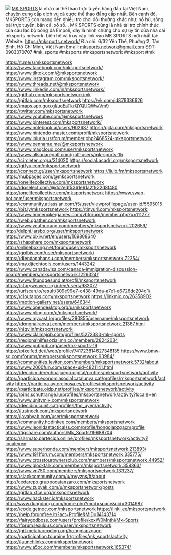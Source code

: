 ![](https://s3-ap-northeast-1.amazonaws.com/g0v-hackmd-images/uploads/upload_bfafdeeaa2826d24dec2e1bff4a842ec.jpg)
<a href="https://mksports.network/">MK SPORTS</a>  là nhà cái thể thao trực tuyến hàng đầu tại Việt Nam, chuyên cung cấp dịch vụ cá cược thể thao đẳng cấp nhất. Bên cạnh đó, MKSPORTS còn mang đến nhiều trò chơi đổi thưởng khác như: nổ hũ, sòng bài trực tuyến, bắn cá, xổ số... 
MK SPORTS cũng là nhà tài trợ chính thức của câu lạc bộ bóng đá Empoli, đây là minh chứng cho sự uy tín của nhà cái mksports.network. Liên hệ và truy cập link vào MK SPORTS mới nhất tại: 
Website: <a href="https://mksports.network/">https://mksports.network/</a> 
Địa chỉ: 6/32 Yên Thế, Phường 2, Tân Bình, Hồ Chí Minh, Việt Nam 
Email: mksports.network@gmail.com 
SĐT: 0903070707 
#mk_sports #mksports #mksportsnetwork #mksport #mk

<a href="https://t.me/s/mksportsnetwork">https://t.me/s/mksportsnetwork</a>
<a href="https://www.facebook.com/mksportsnetwork/">https://www.facebook.com/mksportsnetwork/</a>
<a href="https://www.tiktok.com/@mksportsnetwork">https://www.tiktok.com/@mksportsnetwork</a>
<a href="https://www.instagram.com/mksportsnetwork/">https://www.instagram.com/mksportsnetwork/</a>
<a href="https://www.threads.net/@mksportsnetwork">https://www.threads.net/@mksportsnetwork</a>
<a href="https://www.linkedin.com/in/mksportsnetwork/">https://www.linkedin.com/in/mksportsnetwork/</a>
<a href="https://github.com/mksportsnetwork/mk">https://github.com/mksportsnetwork/mk</a>
<a href="https://gitlab.com/mksportsnetwork">https://gitlab.com/mksportsnetwork</a>
<a href="https://vk.com/id879336626">https://vk.com/id879336626</a>
<a href="https://maps.app.goo.gl/uoEaTkrQYQUQWwVm9">https://maps.app.goo.gl/uoEaTkrQYQUQWwVm9</a>
<a href="https://twitter.com/mksportsnetwork">https://twitter.com/mksportsnetwork</a>
<a href="https://www.youtube.com/@mksportsnetwork">https://www.youtube.com/@mksportsnetwork</a>
<a href="https://www.pinterest.com/mksportsnetwork/">https://www.pinterest.com/mksportsnetwork/</a>
<a href="https://www.notebook.ai/users/902687">https://www.notebook.ai/users/902687</a>
<a href="https://qiita.com/mksportsnetwork">https://qiita.com/mksportsnetwork</a>
<a href="https://www.nintendo-master.com/profil/mksportsnetwork">https://www.nintendo-master.com/profil/mksportsnetwork</a>
<a href="https://www.iniuria.us/forum/member.php?468524-mksportsnetwork">https://www.iniuria.us/forum/member.php?468524-mksportsnetwork</a>
<a href="https://www.penname.me/@mksportsnetwork">https://www.penname.me/@mksportsnetwork</a>
<a href="https://www.magcloud.com/user/mksportsnetwork">https://www.magcloud.com/user/mksportsnetwork</a>
<a href="https://www.allsquaregolf.com/golf-users/mk-sports-15">https://www.allsquaregolf.com/golf-users/mk-sports-15</a>
<a href="https://circleten.org/a/314020">https://circleten.org/a/314020</a>
<a href="https://social.acadri.org/mksportsnetwork">https://social.acadri.org/mksportsnetwork</a>
<a href="https://gifyu.com/mksportsnetwork">https://gifyu.com/mksportsnetwork</a>
<a href="https://connect.gt/user/mksportsnetwork">https://connect.gt/user/mksportsnetwork</a>
<a href="https://liulo.fm/mksportsnetwork">https://liulo.fm/mksportsnetwork</a>
<a href="https://hubpages.com/@mksportsnetwork">https://hubpages.com/@mksportsnetwork</a>
<a href="https://onelifecollective.com/mksportsnetwork">https://onelifecollective.com/mksportsnetwork</a>
<a href="https://doselect.com/@dc2edf5361e61a2f922d8f480">https://doselect.com/@dc2edf5361e61a2f922d8f480</a>
<a href="https://onelifecollective.com/mksportsnetwork">https://onelifecollective.com/mksportsnetwork</a>
<a href="https://www.swap-bot.com/user:mksportsnetwork">https://www.swap-bot.com/user:mksportsnetwork</a>
<a href="https://community.atlassian.com/t5/user/viewprofilepage/user-id/5595015">https://community.atlassian.com/t5/user/viewprofilepage/user-id/5595015</a>
<a href="https://bit.ly/mksportsnetwork">https://bit.ly/mksportsnetwork</a>
<a href="https://tinyurl.com/mksportsnetwork">https://tinyurl.com/mksportsnetwork</a>
<a href="https://www.homepokergames.com/vbforum/member.php?u=111277">https://www.homepokergames.com/vbforum/member.php?u=111277</a>
<a href="https://web.ggather.com/mksportsnetwork">https://web.ggather.com/mksportsnetwork</a>
<a href="https://www.yeuthucung.com/members/mksportsnetwork.202659/">https://www.yeuthucung.com/members/mksportsnetwork.202659/</a>
<a href="http://delphi.larsbo.org/user/mksportsnetwork">http://delphi.larsbo.org/user/mksportsnetwork</a>
<a href="https://www.pixiv.net/en/users/109808640">https://www.pixiv.net/en/users/109808640</a>
<a href="https://shapshare.com/mksportsnetwork">https://shapshare.com/mksportsnetwork</a>
<a href="http://onlineboxing.net/forum/user/mksportsnetwork">http://onlineboxing.net/forum/user/mksportsnetwork</a>
<a href="https://golbis.com/user/mksportsnetwork/">https://golbis.com/user/mksportsnetwork/</a>
<a href="https://diendannhansu.com/members/mksportsnetwork.72254/">https://diendannhansu.com/members/mksportsnetwork.72254/</a>
<a href="https://my.djtechtools.com/users/1443242">https://my.djtechtools.com/users/1443242</a>
<a href="https://www.canadavisa.com/canada-immigration-discussion-board/members/mksportsnetwork.1229324/">https://www.canadavisa.com/canada-immigration-discussion-board/members/mksportsnetwork.1229324/</a>
<a href="https://www.fitundgesund.at/profil/mksportsnetwork">https://www.fitundgesund.at/profil/mksportsnetwork</a>
<a href="https://storyweaver.org.in/en/users/983077">https://storyweaver.org.in/en/users/983077</a>
<a href="https://urlscan.io/result/309e99e7-c438-49da-a7e1-e6726dc204d1/">https://urlscan.io/result/309e99e7-c438-49da-a7e1-e6726dc204d1/</a>
<a href="https://cloutapps.com/mksportsnetwork">https://cloutapps.com/mksportsnetwork</a>
<a href="https://linkmix.co/26358902">https://linkmix.co/26358902</a>
<a href="https://motion-gallery.net/users/646344">https://motion-gallery.net/users/646344</a>
<a href="https://www.opendesktop.org/u/mksportsnetwork">https://www.opendesktop.org/u/mksportsnetwork</a>
<a href="https://www.pling.com/u/mksportsnetwork/">https://www.pling.com/u/mksportsnetwork/</a>
<a href="https://www.mycast.io/profiles/290855/username/mksportsnetwork">https://www.mycast.io/profiles/290855/username/mksportsnetwork</a>
<a href="https://dongnairaovat.com/members/mksportsnetwork.21367.html">https://dongnairaovat.com/members/mksportsnetwork.21367.html</a>
<a href="https://hiqy.in/mksportsnetwork">https://hiqy.in/mksportsnetwork</a>
<a href="https://www.claimajob.com/profiles/5272380-mk-sports">https://www.claimajob.com/profiles/5272380-mk-sports</a>
<a href="https://regionalhilfesozial.mn.co/members/28242034">https://regionalhilfesozial.mn.co/members/28242034</a>
<a href="https://www.pubpub.org/user/mk-sports-19">https://www.pubpub.org/user/mk-sports-19</a>
<a href="https://pixelfed.de/i/web/profile/741723814627348135">https://pixelfed.de/i/web/profile/741723814627348135</a>
<a href="https://www.bmw-sg.com/forums/members/mksportsnetwork.93984/">https://www.bmw-sg.com/forums/members/mksportsnetwork.93984/</a>
<a href="https://communities.leviton.com/members/mksportsnetwork.5732/about">https://communities.leviton.com/members/mksportsnetwork.5732/about</a>
<a href="https://www.2000fun.com/space-uid-4821141.html">https://www.2000fun.com/space-uid-4821141.html</a>
<a href="https://decidim.derechoaljuego.digital/profiles/mksportsnetwork/activity">https://decidim.derechoaljuego.digital/profiles/mksportsnetwork/activity</a>
<a href="https://participa.economiasocialcatalunya.cat/profiles/mksportsnetwork/activity">https://participa.economiasocialcatalunya.cat/profiles/mksportsnetwork/activity</a>
<a href="https://participa.aytoreinosa.es/profiles/mksportsnetwork/activity">https://participa.aytoreinosa.es/profiles/mksportsnetwork/activity</a>
<a href="https://participate.oidp.net/profiles/mksportsnetwork/activity">https://participate.oidp.net/profiles/mksportsnetwork/activity</a>
<a href="https://pins.schuttrange.lu/profiles/mksportsnetwork/activity?locale=en">https://pins.schuttrange.lu/profiles/mksportsnetwork/activity?locale=en</a>
<a href="https://www.unitymix.com/mksportsnetwork">https://www.unitymix.com/mksportsnetwork</a>
<a href="https://decidim.cunit.cat/profiles/tho_uyen/activity">https://decidim.cunit.cat/profiles/tho_uyen/activity</a>
<a href="https://justnock.com/mksportsnetwork">https://justnock.com/mksportsnetwork</a>
<a href="https://javabyab.com/user/mksportsnetwork">https://javabyab.com/user/mksportsnetwork</a>
<a href="https://community.hodinkee.com/members/mksportsnetwork">https://community.hodinkee.com/members/mksportsnetwork</a>
<a href="https://www.leonidastacticalss.com/profile/honggiapzgacn/profile">https://www.leonidastacticalss.com/profile/honggiapzgacn/profile</a>
<a href="https://figshare.com/authors/Mk_Sports/19688704">https://figshare.com/authors/Mk_Sports/19688704</a>
<a href="https://sarmato.partecipa.online/profiles/mksportsnetwork/activity?locale=en">https://sarmato.partecipa.online/profiles/mksportsnetwork/activity?locale=en</a>
<a href="https://www.superhonda.com/members/mksportsnetwork.213893/">https://www.superhonda.com/members/mksportsnetwork.213893/</a>
<a href="https://www.1911forum.com/members/mksportsnetwork.335775/">https://www.1911forum.com/members/mksportsnetwork.335775/</a>
<a href="https://www.crosstourownersclub.com/members/mksportsnetwork.44952/">https://www.crosstourownersclub.com/members/mksportsnetwork.44952/</a>
<a href="https://www.glocktalk.com/members/mksportsnetwork.358363/">https://www.glocktalk.com/members/mksportsnetwork.358363/</a>
<a href="https://www.vn750.com/members/mksportsnetwork.133237/">https://www.vn750.com/members/mksportsnetwork.133237/</a>
<a href="https://slackcommunity.com/u/mvyzns/#/about">https://slackcommunity.com/u/mvyzns/#/about</a>
<a href="http://cedarepo.gruppocatanzaro.com/mksportsnetwork">http://cedarepo.gruppocatanzaro.com/mksportsnetwork</a>
<a href="https://www.zupyak.com/u/mksportsnetwork/posts">https://www.zupyak.com/u/mksportsnetwork/posts</a>
<a href="https://gitlab.xfce.org/mksportsnetwork">https://gitlab.xfce.org/mksportsnetwork</a>
<a href="https://www.hackster.io/mksportsnetwork">https://www.hackster.io/mksportsnetwork</a>
<a href="http://www.dungdong.com/home.php?mod=space&uid=3014987">http://www.dungdong.com/home.php?mod=space&uid=3014987</a>
<a href="https://code.getnoc.com/mksportsnetwork">https://code.getnoc.com/mksportsnetwork</a>
<a href="https://linki.ee/mksportsnetwork">https://linki.ee/mksportsnetwork</a>
<a href="https://help.forumfree.it/?act=Profile&MID=14143714">https://help.forumfree.it/?act=Profile&MID=14143714</a>
<a href="https://fairygodboss.com/users/profile/koxW0Mnthj/Mk-Sports">https://fairygodboss.com/users/profile/koxW0Mnthj/Mk-Sports</a>
<a href="https://forum.lexulous.com/user/mksportsnetwork">https://forum.lexulous.com/user/mksportsnetwork</a>
<a href="https://git.metabarcoding.org/honggiapzgacn">https://git.metabarcoding.org/honggiapzgacn</a>
<a href="https://participation.touraine.fr/profiles/mk_sports/activity">https://participation.touraine.fr/profiles/mk_sports/activity</a>
<a href="https://launchlinks.com/mksportsnetwork">https://launchlinks.com/mksportsnetwork</a>
<a href="https://www.a5oc.com/members/mksportsnetwork.165374/">https://www.a5oc.com/members/mksportsnetwork.165374/</a>
